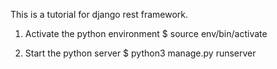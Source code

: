 This is a tutorial for django rest framework.


1. Activate the python environment
  $ source env/bin/activate

2. Start the python server
  $ python3 manage.py runserver
